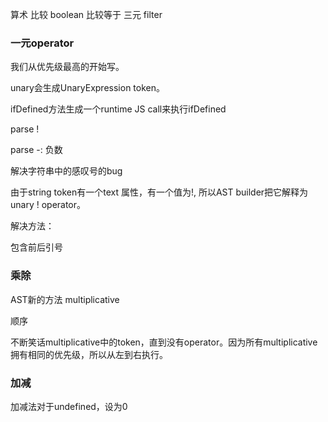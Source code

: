算术
比较
boolean
比较等于
三元 
filter

### 一元operator

我们从优先级最高的开始写。

unary会生成UnaryExpression token。

ifDefined方法生成一个runtime JS call来执行ifDefined

parse !

parse -: 负数

解决字符串中的感叹号的bug

由于string token有一个text 属性，有一个值为!, 所以AST builder把它解释为unary ! operator。

解决方法：

包含前后引号

### 乘除

AST新的方法 multiplicative

顺序

不断笑话multiplicative中的token，直到没有operator。因为所有multiplicative拥有相同的优先级，所以从左到右执行。

### 加减

加减法对于undefined，设为0





